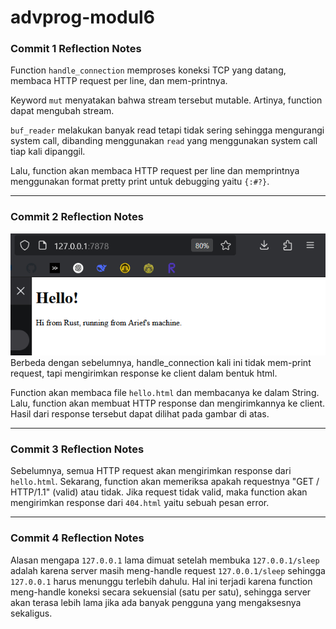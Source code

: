# advprog-modul6

### Commit 1 Reflection Notes
Function `handle_connection` memproses koneksi TCP yang datang, membaca HTTP request per line, dan mem-printnya.

Keyword `mut` menyatakan bahwa stream tersebut mutable. Artinya, function dapat mengubah stream.

`buf_reader` melakukan banyak read tetapi tidak sering sehingga mengurangi system call, dibanding menggunakan `read` yang menggunakan system call tiap kali dipanggil.

Lalu, function akan membaca HTTP request per line dan memprintnya menggunakan format pretty print untuk debugging yaitu `{:#?}`.

---

### Commit 2 Reflection Notes
![Commit 2 screen capture](image.png)
Berbeda dengan sebelumnya, handle_connection kali ini tidak mem-print request, tapi mengirimkan response ke client dalam bentuk html.

Function akan membaca file `hello.html` dan membacanya ke dalam String. Lalu, function akan membuat HTTP response dan mengirimkannya ke client. Hasil dari response tersebut dapat dilihat pada gambar di atas.

---

### Commit 3 Reflection Notes
Sebelumnya, semua HTTP request akan mengirimkan response dari `hello.html`. Sekarang, function akan memeriksa apakah requestnya "GET / HTTP/1.1" (valid) atau tidak. Jika request tidak valid, maka function akan mengirimkan response dari `404.html` yaitu sebuah pesan error.

---

### Commit 4 Reflection Notes
Alasan mengapa `127.0.0.1` lama dimuat setelah membuka `127.0.0.1/sleep` adalah karena server masih meng-handle request `127.0.0.1/sleep` sehingga `127.0.0.1` harus menunggu terlebih dahulu. Hal ini terjadi karena function meng-handle koneksi secara sekuensial (satu per satu), sehingga server akan terasa lebih lama jika ada banyak pengguna yang mengaksesnya sekaligus.